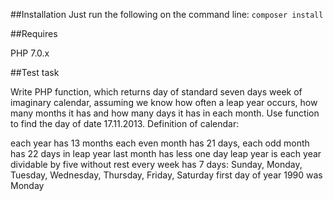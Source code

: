 ##Installation
Just run the following on the command line:
`composer install`

##Requires

PHP 7.0.x 

##Test task

Write PHP function, which returns day of standard seven days week of imaginary calendar,
assuming we know how often a leap year occurs, how many months it has and how many days it has in each month.
Use function to find the day of date 17.11.2013. Definition of calendar:

each year has 13 months
each even month has 21 days, each odd month has 22 days
in leap year last month has less one day
leap year is each year dividable by five without rest
every week has 7 days: Sunday, Monday, Tuesday, Wednesday, Thursday, Friday, Saturday
first day of year 1990 was Monday
